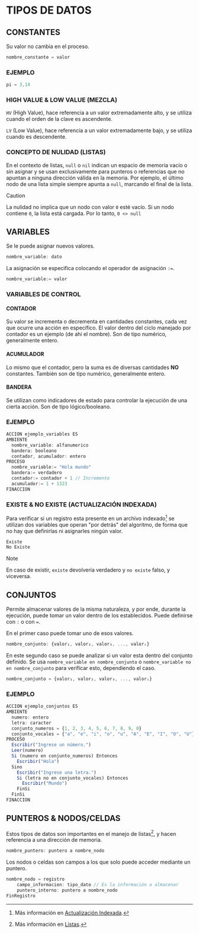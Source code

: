 # TIPOS DE DATOS

## CONSTANTES
Su valor no cambia en el proceso.
```js
nombre_constante = valor
```
### EJEMPLO
```js
pi = 3,14
```
### HIGH VALUE & LOW VALUE (MEZCLA)
```HV``` (High Value), hace referencia a un valor extremadamente alto, y se utiliza cuando el orden de la clave es ascendente.

```LV``` (Low Value), hace referencia a un valor extremadamente bajo, y se utiliza cuando es descendente.

### CONCEPTO DE NULIDAD (LISTAS)
En el contexto de listas, ```null``` o ```nil``` indican un espacio de memoria vacío o sin asignar y se usan exclusivamente para punteros o referencias que no apuntan a ninguna dirección válida en la memoria. Por ejemplo, el último nodo de una lista simple siempre apunta a ```null```, marcando el final de la lista.
> [!CAUTION]
> La nulidad no implica que un nodo con valor ```0``` esté vacío. Si un nodo contiene ```0```, la lista está cargada. Por lo tanto, ```0 <> null```

## VARIABLES
Se le puede asignar nuevos valores.
```js
nombre_variable: dato
```
La asignación se especifica colocando el operador de asignación ```:=```.
```js
nombre_variable:= valor
```
### VARIABLES DE CONTROL
#### CONTADOR
Su valor se incrementa o decrementa en cantidades constantes, cada vez que ocurre una acción en específico. El valor dentro del ciclo manejado por contador es un ejemplo (de ahí el nombre). Son de tipo numérico, generalmente entero.
#### ACUMULADOR
Lo mismo que el contador, pero la suma es de diversas cantidades **NO** constantes. También son de tipo numérico, generalmente entero.
#### BANDERA
Se utilizan como indicadores de estado para controlar la ejecución de una cierta acción. Son de tipo lógico/booleano.
### EJEMPLO
```js
ACCION ejemplo_variables ES
AMBIENTE
  nombre_variable: alfanumerico
  bandera: booleano
  contador, acumulador: entero
PROCESO
  nombre_variable:= "Hola mundo"
  bandera:= verdadero
  contador:= contador + 1 // Incremento
  acumulador:= 1 + 1323
FINACCION
```
### EXISTE & NO EXISTE (ACTUALIZACIÓN INDEXADA)
Para verificar si un registro esta presente en un archivo indexado[^2] se utilizan dos variables que operan "por detrás" del algoritmo, de forma que no hay que definirlas ni asignarles ningún valor. 
```js
Existe
No Existe
```
> [!NOTE]
> En caso de existir, `existe` devolveria verdadero y `no existe` falso, y viceversa.

## CONJUNTOS
Permite almacenar valores de la misma naturaleza, y por ende, durante la ejecución, puede tomar un valor dentro de los establecidos. Puede definirse con ```:``` o con ```=```.

En el primer caso puede tomar uno de esos valores.
```js
nombre_conjunto: {valor₁, valor₂, valor₃, ..., valorᵢ} 
```
En este segundo caso se puede analizar si un valor esta dentro del conjunto definido. Se usa ```nombre_variable en nombre_conjunto``` o ```nombre_variable no en nombre_conjunto``` para verificar esto, dependiendo el caso.
```js
nombre_conjunto = {valor₁, valor₂, valor₃, ..., valorᵢ}
```
### EJEMPLO
```js
ACCION ejemplo_conjuntos ES
AMBIENTE
  numero: entero
  letra: caracter
  conjunto_numeros = {1, 2, 3, 4, 5, 6, 7, 8, 9, 0}
  conjunto_vocales = {"a", "e", "i", "o", "u", "A", "E", "I", "O", "U"}
PROCESO
  Escribir("Ingrese un número.")
  Leer(numero)
  Si (numero en conjunto_numeros) Entonces
    Escribir("Hola")
  Sino
    Escribir("Ingrese una letra.")
    Si (letra no en conjunto_vocales) Entonces
      Escribir("Mundo")
    FinSi
  FinSi
FINACCION
```
## PUNTEROS & NODOS/CELDAS
Estos tipos de datos son importantes en el manejo de listas[^1], y hacen referencia a una dirección de memoria.
```js
nombre_puntero: puntero a nombre_nodo
```
Los nodos o celdas son campos a los que solo puede acceder mediante un puntero.
```js
nombre_nodo = registro
    campo_informacion: tipo_dato // Es la información a almacenar
    puntero_interno: puntero a nombre_nodo
FinRegistro
```
[^1]: Más información en [Listas](../Estructuras%20de%20Datos/Listas/0.%20Particularizadas%20&%20Generalizadas.md).
[^2]: Más información en [Actualización Indexada](../Estructuras%20de%20Datos/Archivos/4.%20Actualizacion.md#ACTUALIZACIÓN-INDEXADA).
